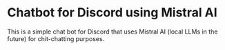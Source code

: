 # Chatbot for Discord using Mistral AI
This is a simple chat bot for Discord that uses Mistral AI (local LLMs in the future) for chit-chatting purposes.
